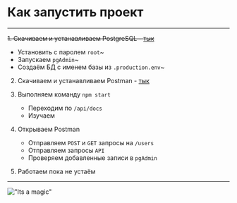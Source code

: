 # Как запустить проект
---------------------
~~1. Скачиваем и устанавливаем PostgreSQL - [тык](https://www.postgresql.org/download/)~~
   - Установить с паролем `root`~
   - Запускаем `pgAdmin`~
   - Создаём БД с именем базы из `.production.env`~
2. Скачиваем и устанавливаем Postman - [тык]( https://www.postman.com/downloads/)

3. Выполняем команду `npm start`
   - Переходим по `/api/docs`
   - Изучаем
4. Открываем Postman
   - Отправляем `POST` и `GET` запросы на `/users`
   - Отправляем запросы `API`
   - Проверяем добавленные записи в `pgAdmin`
5. Работаем пока не устаём
---------------------
!["Its a magic"](https://static.tildacdn.com/tild3633-6633-4637-b038-643034363038/image1.png "Its a magic")